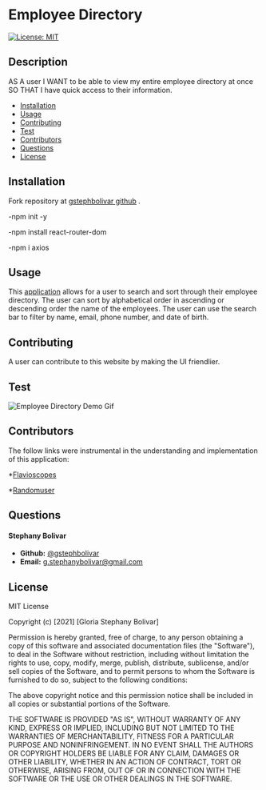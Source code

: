 # Employee Directory

[![License: MIT](https://img.shields.io/badge/License-MIT-yellow.svg)](https://opensource.org/licenses/MIT)

## Description

AS A user 
I WANT to be able to view my entire employee directory at once
SO THAT I have quick access to their information.


* [Installation](#installation)
* [Usage](#usage)
* [Contributing](#usage)
* [Test](#test)
* [Contributors](#contributors)
* [Questions](#questions)
* [License](#license)

## Installation

Fork repository at [gstephbolivar github](https://github.com/gstephbolivar/employee-directory) .

-npm init -y

-npm install react-router-dom

-npm i axios

## Usage

This [application](https://gstephbolivar.github.io/employee-directory/#/) allows for a user to search and sort through their employee directory. The user can sort by alphabetical order in ascending or descending order the name of the employees. The user can use the search bar to filter by name, email, phone number, and date of birth. 

## Contributing

A user can contribute to this website by making the UI friendlier. 

## Test

![Employee Directory Demo Gif](public/img/EmployeeDirectory.gif)

## Contributors

The follow links were instrumental in the understanding and implementation of this application:

*[Flavioscopes](https://flaviocopes.com/how-to-sort-array-of-objects-by-property-javascript/)

*[Randomuser](https://randomuser.me/documentation#intro)

## Questions

####  **Stephany Bolivar** 
*  **Github:** [@gstephbolivar](https://github.com/gstephbolivar)
*  **Email:** [g.stephanybolivar@gmail.com](g.stephanybolivar@gmail.com)

## License

MIT License

Copyright (c) [2021] [Gloria Stephany Bolivar]

Permission is hereby granted, free of charge, to any person obtaining a copy
of this software and associated documentation files (the "Software"), to deal
in the Software without restriction, including without limitation the rights
to use, copy, modify, merge, publish, distribute, sublicense, and/or sell
copies of the Software, and to permit persons to whom the Software is
furnished to do so, subject to the following conditions:

The above copyright notice and this permission notice shall be included in all
copies or substantial portions of the Software.

THE SOFTWARE IS PROVIDED "AS IS", WITHOUT WARRANTY OF ANY KIND, EXPRESS OR
IMPLIED, INCLUDING BUT NOT LIMITED TO THE WARRANTIES OF MERCHANTABILITY,
FITNESS FOR A PARTICULAR PURPOSE AND NONINFRINGEMENT. IN NO EVENT SHALL THE
AUTHORS OR COPYRIGHT HOLDERS BE LIABLE FOR ANY CLAIM, DAMAGES OR OTHER
LIABILITY, WHETHER IN AN ACTION OF CONTRACT, TORT OR OTHERWISE, ARISING FROM,
OUT OF OR IN CONNECTION WITH THE SOFTWARE OR THE USE OR OTHER DEALINGS IN THE
SOFTWARE.
